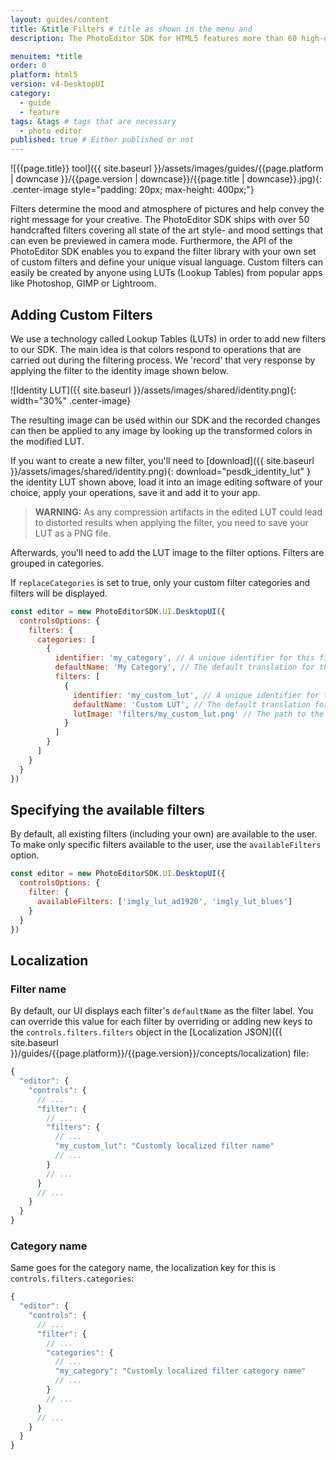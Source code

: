 ```yaml
---
layout: guides/content
title: &title Filters # title as shown in the menu and
description: The PhotoEditor SDK for HTML5 features more than 60 high-quality filters with lightning fast processing. Learn how to easily add your own custom filters.

menuitem: *title
order: 0
platform: html5
version: v4-DesktopUI
category:
  - guide
  - feature
tags: &tags # tags that are necessary
  - photo editor
published: true # Either published or not
---
```

![{{page.title}} tool]({{ site.baseurl }}/assets/images/guides/{{page.platform | downcase }}/{{page.version | downcase}}/{{page.title | downcase}}.jpg){: .center-image style="padding: 20px; max-height: 400px;"}


Filters determine the mood and atmosphere of pictures and help convey the right message for your creative. The PhotoEditor SDK ships with over 50 handcrafted filters covering all state of the art style- and mood settings that can even be previewed in camera mode. Furthermore, the API of the PhotoEditor SDK enables you to expand the filter library with your own set of custom filters and define your unique visual language. Custom filters can easily be created by anyone using LUTs (Lookup Tables) from popular apps like Photoshop, GIMP or Lightroom.

## Adding Custom Filters

We use a technology called Lookup Tables (LUTs) in order to add new filters to our SDK.
The main idea is that colors respond to operations that are carried out during the filtering process. We 'record' that very response by applying the filter to the identity image shown below.

![Identity LUT]({{ site.baseurl }}/assets/images/shared/identity.png){: width="30%" .center-image}

The resulting image can be used within our SDK and the recorded changes can then be applied to any image by looking up the transformed colors in the modified LUT.

If you want to create a new filter, you'll need to [download]({{ site.baseurl }}/assets/images/shared/identity.png){: download="pesdk_identity_lut" } the identity LUT shown above, load it into an image editing software of your choice, apply your operations, save it and add it to your app.

> __WARNING:__ As any compression artifacts in the edited LUT could lead to distorted results when applying the filter, you need to save your LUT as a PNG file.

Afterwards, you'll need to add the LUT image to the filter options. Filters are grouped in categories.

If `replaceCategories` is set to true, only your custom filter categories and filters will be displayed.

```js
const editor = new PhotoEditorSDK.UI.DesktopUI({
  controlsOptions: {
    filters: {
      categories: [
        {
          identifier: 'my_category', // A unique identifier for this filter category
          defaultName: 'My Category', // The default translation for this filter category
          filters: [
            {
              identifier: 'my_custom_lut', // A unique identifier for this filter
              defaultName: 'Custom LUT', // The default translation for this filter
              lutImage: 'filters/my_custom_lut.png' // The path to the LUT image
            }
          ]
        }
      ]
    }
  }
})
```

## Specifying the available filters

By default, all existing filters (including your own) are available to the user. To make only specific filters available to the user, use the `availableFilters` option.

```js
const editor = new PhotoEditorSDK.UI.DesktopUI({
  controlsOptions: {
    filter: {
      availableFilters: ['imgly_lut_ad1920', 'imgly_lut_blues']
    }
  }
})
```

## Localization

### Filter name

By default, our UI displays each filter's `defaultName` as the filter label. You can override this value for each filter by overriding or adding new keys to the `controls.filters.filters` object in the [Localization JSON]({{ site.baseurl }}/guides/{{page.platform}}/{{page.version}}/concepts/localization) file:

```js
{
  "editor": {
    "controls": {
      // ...
      "filter": {
        // ...
        "filters": {
          // ...
          "my_custom_lut": "Customly localized filter name"
          // ...
        }
        // ...
      }
      // ...
    }
  }
}
```

### Category name

Same goes for the category name, the localization key for this is `controls.filters.categories`:

```js
{
  "editor": {
    "controls": {
      // ...
      "filter": {
        // ...
        "categories": {
          // ...
          "my_category": "Customly localized filter category name"
          // ...
        }
        // ...
      }
      // ...
    }
  }
}
```
